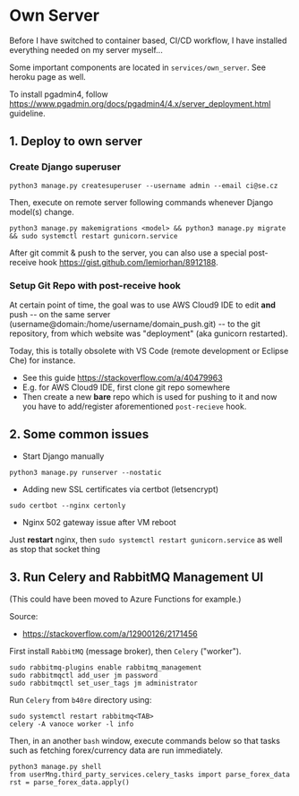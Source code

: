 # Own Server

Before I have switched to container based, CI/CD workflow, I have installed everything needed on my server myself...

Some important components are located in `services/own_server`.
See heroku page as well.

To install pgadmin4, follow <https://www.pgadmin.org/docs/pgadmin4/4.x/server_deployment.html> guideline.

## 1. Deploy to own server

### Create Django superuser

```
python3 manage.py createsuperuser --username admin --email ci@se.cz
```

Then, execute on remote server following commands whenever Django model(s) change.

```
python3 manage.py makemigrations <model> && python3 manage.py migrate && sudo systemctl restart gunicorn.service
```

After git commit & push to the server, you can also use a special post-receive hook <https://gist.github.com/lemiorhan/8912188>.

### Setup Git Repo with post-receive hook

At certain point of time, the goal was to use AWS Cloud9 IDE to edit **and** push -- on the same server (username@domain:/home/username/domain_push.git) -- to the git repository, from which website was "deployment" (aka gunicorn restarted).

Today, this is totally obsolete with VS Code (remote development or Eclipse Che) for instance.

* See this guide <https://stackoverflow.com/a/40479963>
* E.g. for AWS Cloud9 IDE, first clone git repo somewhere
* Then create a new **bare** repo which is used for pushing to it and now you have to add/register aforementioned `post-recieve` hook.

## 2. Some common issues

- Start Django manually

```
python3 manage.py runserver --nostatic
```

- Adding new SSL certificates via certbot (letsencrypt)

```
sudo certbot --nginx certonly
```

- Nginx 502 gateway issue after VM reboot

Just **restart** nginx, then `sudo systemctl restart gunicorn.service` as well as stop that socket thing

## 3. Run Celery and RabbitMQ Management UI

(This could have been moved to Azure Functions for example.)

Source:

- <https://stackoverflow.com/a/12900126/2171456>

First install `RabbitMQ` (message broker), then `Celery` ("worker").

```
sudo rabbitmq-plugins enable rabbitmq_management
sudo rabbitmqctl add_user jm password
sudo rabbitmqctl set_user_tags jm administrator
```

Run `Celery` from `b40re` directory using:

```
sudo systemctl restart rabbitmq<TAB>
celery -A vanoce worker -l info
```

Then, in an another `bash` window, execute commands below so that tasks such as
fetching forex/currency data are run immediately.

```
python3 manage.py shell
from userMng.third_party_services.celery_tasks import parse_forex_data
rst = parse_forex_data.apply()
```

